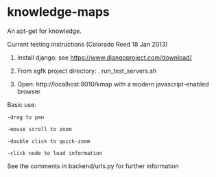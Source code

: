 knowledge-maps
==============
An apt-get for knowledge.

                             
Current testing instructions (Colorado Reed 18 Jan 2013)    

1) Install django: see https://www.djangoproject.com/download/

2) From agfk project directory:
		. run_test_servers.sh
		
3) Open: 
	http://localhost:8010/kmap
		with a modern javascript-enabled browser

Basic use:

	-drag to pan
	
	-mouse scroll to zoom
	
	-double click to quick-zoom 
	
	-click node to load information       
	
See the comments in backend/urls.py for further information
